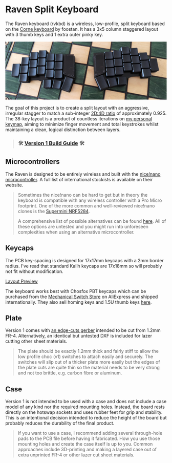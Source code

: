 # Raven Split Keyboard

The Raven keyboard (rvkbd) is a wireless, low-profile, split keyboard based on the [Corne keyboard](https://github.com/foostan/crkbd) by foostan. It has a 3x5 column staggered layout with 3 thumb keys and 1 extra outer pinky key.

![PCB Preview](images/keyboard-on-chess-board.jpg)

The goal of this project is to create a split layout with an aggressive, irregular stagger to match a sub-integer [2D:4D ratio](https://en.wikipedia.org/wiki/Digit_ratio) of approximately 0.925. The 38-key layout is a product of countless iterations on [my personal keymap](images/example-keymap.png), aiming to minimize finger movement and total keystrokes whilst maintaining a clean, logical distinction between layers.

> ### 🛠️ [Version 1 Build Guide](raven-split-38key/raven-split-38key__choc-hotswap-n!n/BUILD_GUIDE.md) 🛠️

## Microcontrollers

The Raven is designed to be entirely wireless and built with the [nice!nano microcontroller](https://nicekeyboards.com/nice-nano/). A full list of international stockists is available on their website.

> Sometimes the nice!nano can be hard to get but in theory the keyboard is compatible with any wireless controller with a Pro Micro footprint. One of the more common and well-reviewed nice!nano clones is the [Supermini NRF5284](https://www.aliexpress.com/item/1005006035505133.html).
>
> A comprehensive list of possible alternatives can be found [here](https://github.com/joric/nrfmicro/wiki/Alternatives). All of these options are untested and you might run into unforeseen complexities when using an alternative microcontroller.

## Keycaps

The PCB key-spacing is designed for 17x17mm keycaps with a 2mm border radius. I've read that standard Kailh keycaps are 17x18mm so will probably not fit without modification.

[Layout Preview](images/layout-preview.png)

The keyboard works best with Chosfox PBT keycaps which can be purchased from the [Mechanical Switch Store](https://www.aliexpress.com/item/1005004558099208.html) on AliExpress and shipped internationally. They also sell homing keys and 1.5U thumb keys [here](https://www.aliexpress.com/item/1005004780019538.html).

## Plate

Version 1 comes with [an edge-cuts gerber](raven-split-38key/raven-split-38key__choc-hotswap-n!n/pcb/gerber.zip  "download") intended to be cut from 1.2mm FR-4. Alternatively, an identical but untested DXF is included for lazer cutting other sheet materials.

> The plate should be exactly 1.2mm thick and fairly stiff to allow the low profile choc (v1) switches to attach easily and securely. The switches will slip out of a thicker plate more easily but the edges of the plate cuts are quite thin so the material needs to be very strong and not too brittle, e.g. carbon fibre or aluminum.

## Case

Version 1 is not intended to be used with a case and does not include a case model of any kind nor the required mounting holes. Instead, the board rests directly on the hotswap sockets and uses rubber feet for grip and stability. This is an intentional decision intended to reduce the height of the board but probably reduces the durability of the final product.

> If you want to use a case, I recommend adding several through-hole pads to the PCB file before having it fabricated. How you use those mounting holes and create the case itself is up to you. Common approaches include 3D-printing and making a layered case out of extra unprinted FR-4 or other lazer cut sheet materials.
